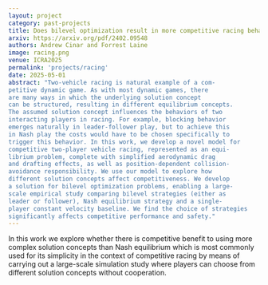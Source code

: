 ```yaml
---
layout: project
category: past-projects
title: Does bilevel optimization result in more competitive racing behavior?
arxiv: https://arxiv.org/pdf/2402.09548
authors: Andrew Cinar and Forrest Laine
image: racing.png
venue: ICRA2025
permalink: 'projects/racing'
date: 2025-05-01
abstract: "Two-vehicle racing is natural example of a com-
petitive dynamic game. As with most dynamic games, there
are many ways in which the underlying solution concept
can be structured, resulting in different equilibrium concepts.
The assumed solution concept influences the behaviors of two
interacting players in racing. For example, blocking behavior
emerges naturally in leader-follower play, but to achieve this
in Nash play the costs would have to be chosen specifically to
trigger this behavior. In this work, we develop a novel model for
competitive two-player vehicle racing, represented as an equi-
librium problem, complete with simplified aerodynamic drag
and drafting effects, as well as position-dependent collision-
avoidance responsibility. We use our model to explore how
different solution concepts affect competitiveness. We develop
a solution for bilevel optimization problems, enabling a large-
scale empirical study comparing bilevel strategies (either as
leader or follower), Nash equilibrium strategy and a single-
player constant velocity baseline. We find the choice of strategies
significantly affects competitive performance and safety."
---
```


In this work we explore whether there is competitive benefit to using more complex solution concepts than Nash equilibrium which is most commonly used for its simplicity in the context of competitive racing by means of carrying out a large-scale simulation study where players can choose from different solution concepts without cooperation.
